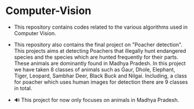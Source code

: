 # Computer-Vision
* This repository contains codes related to the various algorithms used in Computer Vision.
* This repository also contains the final project on "Poacher detection". This projects aims at detecting Poachers that illegally hunt endangered species and the species which are hunted frequently for their parts. These animals are dominantly found in Madhya Pradesh. In this project we have taken 8 classes of animals such as Gaur, Dhole, Elephant, Tiger, Leopard, Sambhar Deer, Black Buck and Nilgai. Including, a class for poacher which uses human images for detection there are 9 classes in total.

* 🔊 This project for now only focuses on animals in Madhya Pradesh.
